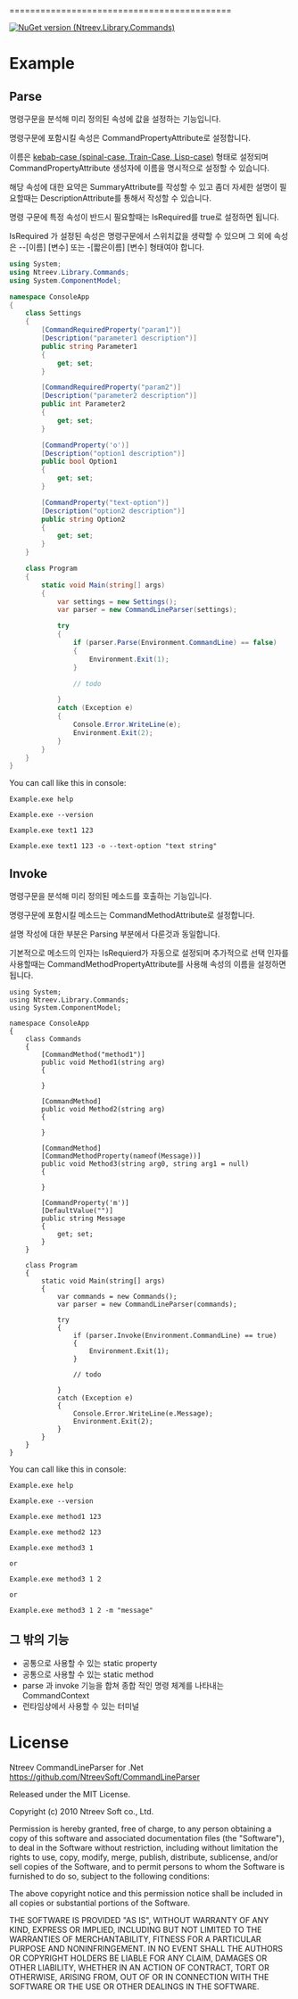 ===========================================

[![NuGet version (Ntreev.Library.Commands)](https://img.shields.io/nuget/v/Ntreev.Library.Commands.svg)](https://www.nuget.org/packages/Ntreev.Library.Commands/)

Example
=======

Parse
--------------

명령구문을 분석해 미리 정의된 속성에 값을 설정하는 기능입니다.

명령구문에 포함시킬 속성은 CommandPropertyAttribute로 설정합니다. 

이름은 [kebab-case (spinal-case, Train-Case, Lisp-case)](https://en.wikipedia.org/wiki/Letter_case) 형태로 설정되며 CommandPropertyAttribute 생성자에 이름을 명시적으로 설정할 수 있습니다.

해당 속성에 대한 요약은 SummaryAttribute를 작성할 수 있고 좀더 자세한 설명이 필요할때는 DescriptionAttribute를 통해서 작성할 수 있습니다.

명령 구문에 특정 속성이 반드시 필요할때는 IsRequired를 true로 설정하면 됩니다.

IsRequired 가 설정된 속성은 명령구문에서 스위치값을 생략할 수 있으며 그 외에 속성은 --[이름] [변수] 또는 -[짧은이름] [변수] 형태여야 합니다.

```csharp
using System;
using Ntreev.Library.Commands;
using System.ComponentModel;

namespace ConsoleApp
{
    class Settings
    {
        [CommandRequiredProperty("param1")]
        [Description("parameter1 description")]
        public string Parameter1
        {
            get; set;
        }

        [CommandRequiredProperty("param2")]
        [Description("parameter2 description")]
        public int Parameter2
        {
            get; set;
        }

        [CommandProperty('o')]
        [Description("option1 description")]
        public bool Option1
        {
            get; set;
        }

        [CommandProperty("text-option")]
        [Description("option2 description")]
        public string Option2
        {
            get; set;
        }
    }

    class Program
    {
        static void Main(string[] args)
        {
            var settings = new Settings();
            var parser = new CommandLineParser(settings);

            try
            {
                if (parser.Parse(Environment.CommandLine) == false)
                {
                    Environment.Exit(1);
                }

                // todo

            }
            catch (Exception e)
            {
                Console.Error.WriteLine(e);
                Environment.Exit(2);
            }
        }
    }
}
```

You can call like this in console:

    Example.exe help

    Example.exe --version

    Example.exe text1 123 

    Example.exe text1 123 -o --text-option "text string"

Invoke
--------------

명령구문을 분석해 미리 정의된 메소드를 호출하는 기능입니다.

명령구문에 포함시킬 메소드는 CommandMethodAttribute로 설정합니다. 

설명 작성에 대한 부분은 Parsing 부분에서 다룬것과 동일합니다.

기본적으로 메소드의 인자는 IsRequierd가 자동으로 설정되며 추가적으로 선택 인자를 사용할때는 CommandMethodPropertyAttribute를 사용해 속성의 이름을 설정하면 됩니다.

    using System;
    using Ntreev.Library.Commands;
    using System.ComponentModel;

    namespace ConsoleApp
    {
        class Commands
        {
            [CommandMethod("method1")]
            public void Method1(string arg)
            {
            
            }

            [CommandMethod]
            public void Method2(string arg)
            {
            
            }

            [CommandMethod]
            [CommandMethodProperty(nameof(Message))]
            public void Method3(string arg0, string arg1 = null)
            {

            }

            [CommandProperty('m')]
            [DefaultValue("")]
            public string Message
            {
                get; set;
            }
        }

        class Program
        {
            static void Main(string[] args)
            {
                var commands = new Commands();
                var parser = new CommandLineParser(commands);

                try
                {
                    if (parser.Invoke(Environment.CommandLine) == true)
                    {
                        Environment.Exit(1);
                    }

                    // todo

                }
                catch (Exception e)
                {
                    Console.Error.WriteLine(e.Message);
                    Environment.Exit(2);
                }
            }
        }
    }


You can call like this in console:

    Example.exe help

    Example.exe --version

    Example.exe method1 123 

    Example.exe method2 123

    Example.exe method3 1

    or

    Example.exe method3 1 2

    or

    Example.exe method3 1 2 -m "message"


그 밖의 기능
--------------

- 공통으로 사용할 수 있는 static property
- 공통으로 사용할 수 있는 static method
- parse 과 invoke 기능을 합쳐 종합 적인 명령 체계를 나타내는 CommandContext
- 런타임상에서 사용할 수 있는 터미널
        

License
=======

Ntreev CommandLineParser for .Net 
https://github.com/NtreevSoft/CommandLineParser

Released under the MIT License.

Copyright (c) 2010 Ntreev Soft co., Ltd.

Permission is hereby granted, free of charge, to any person obtaining a copy of this software and associated 
documentation files (the "Software"), to deal in the Software without restriction, including without limitation the 
rights to use, copy, modify, merge, publish, distribute, sublicense, and/or sell copies of the Software, and to permit 
persons to whom the Software is furnished to do so, subject to the following conditions:

The above copyright notice and this permission notice shall be included in all copies or substantial portions of the 
Software.

THE SOFTWARE IS PROVIDED "AS IS", WITHOUT WARRANTY OF ANY KIND, EXPRESS OR IMPLIED, INCLUDING BUT NOT LIMITED TO THE 
WARRANTIES OF MERCHANTABILITY, FITNESS FOR A PARTICULAR PURPOSE AND NONINFRINGEMENT. IN NO EVENT SHALL THE AUTHORS OR 
COPYRIGHT HOLDERS BE LIABLE FOR ANY CLAIM, DAMAGES OR OTHER LIABILITY, WHETHER IN AN ACTION OF CONTRACT, TORT OR 
OTHERWISE, ARISING FROM, OUT OF OR IN CONNECTION WITH THE SOFTWARE OR THE USE OR OTHER DEALINGS IN THE SOFTWARE.
